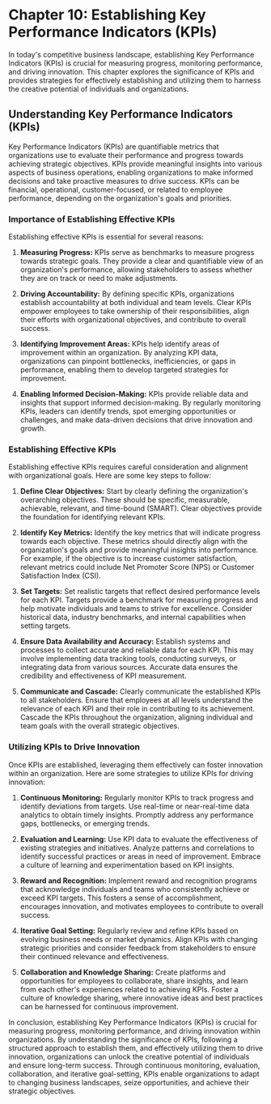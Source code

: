Chapter 10: Establishing Key Performance Indicators (KPIs)
==========================================================

In today's competitive business landscape, establishing Key Performance Indicators (KPIs) is crucial for measuring progress, monitoring performance, and driving innovation. This chapter explores the significance of KPIs and provides strategies for effectively establishing and utilizing them to harness the creative potential of individuals and organizations.

Understanding Key Performance Indicators (KPIs)
-----------------------------------------------

Key Performance Indicators (KPIs) are quantifiable metrics that organizations use to evaluate their performance and progress towards achieving strategic objectives. KPIs provide meaningful insights into various aspects of business operations, enabling organizations to make informed decisions and take proactive measures to drive success. KPIs can be financial, operational, customer-focused, or related to employee performance, depending on the organization's goals and priorities.

### Importance of Establishing Effective KPIs

Establishing effective KPIs is essential for several reasons:

1. **Measuring Progress:** KPIs serve as benchmarks to measure progress towards strategic goals. They provide a clear and quantifiable view of an organization's performance, allowing stakeholders to assess whether they are on track or need to make adjustments.

2. **Driving Accountability:** By defining specific KPIs, organizations establish accountability at both individual and team levels. Clear KPIs empower employees to take ownership of their responsibilities, align their efforts with organizational objectives, and contribute to overall success.

3. **Identifying Improvement Areas:** KPIs help identify areas of improvement within an organization. By analyzing KPI data, organizations can pinpoint bottlenecks, inefficiencies, or gaps in performance, enabling them to develop targeted strategies for improvement.

4. **Enabling Informed Decision-Making:** KPIs provide reliable data and insights that support informed decision-making. By regularly monitoring KPIs, leaders can identify trends, spot emerging opportunities or challenges, and make data-driven decisions that drive innovation and growth.

### Establishing Effective KPIs

Establishing effective KPIs requires careful consideration and alignment with organizational goals. Here are some key steps to follow:

1. **Define Clear Objectives:** Start by clearly defining the organization's overarching objectives. These should be specific, measurable, achievable, relevant, and time-bound (SMART). Clear objectives provide the foundation for identifying relevant KPIs.

2. **Identify Key Metrics:** Identify the key metrics that will indicate progress towards each objective. These metrics should directly align with the organization's goals and provide meaningful insights into performance. For example, if the objective is to increase customer satisfaction, relevant metrics could include Net Promoter Score (NPS) or Customer Satisfaction Index (CSI).

3. **Set Targets:** Set realistic targets that reflect desired performance levels for each KPI. Targets provide a benchmark for measuring progress and help motivate individuals and teams to strive for excellence. Consider historical data, industry benchmarks, and internal capabilities when setting targets.

4. **Ensure Data Availability and Accuracy:** Establish systems and processes to collect accurate and reliable data for each KPI. This may involve implementing data tracking tools, conducting surveys, or integrating data from various sources. Accurate data ensures the credibility and effectiveness of KPI measurement.

5. **Communicate and Cascade:** Clearly communicate the established KPIs to all stakeholders. Ensure that employees at all levels understand the relevance of each KPI and their role in contributing to its achievement. Cascade the KPIs throughout the organization, aligning individual and team goals with the overall strategic objectives.

### Utilizing KPIs to Drive Innovation

Once KPIs are established, leveraging them effectively can foster innovation within an organization. Here are some strategies to utilize KPIs for driving innovation:

1. **Continuous Monitoring:** Regularly monitor KPIs to track progress and identify deviations from targets. Use real-time or near-real-time data analytics to obtain timely insights. Promptly address any performance gaps, bottlenecks, or emerging trends.

2. **Evaluation and Learning:** Use KPI data to evaluate the effectiveness of existing strategies and initiatives. Analyze patterns and correlations to identify successful practices or areas in need of improvement. Embrace a culture of learning and experimentation based on KPI insights.

3. **Reward and Recognition:** Implement reward and recognition programs that acknowledge individuals and teams who consistently achieve or exceed KPI targets. This fosters a sense of accomplishment, encourages innovation, and motivates employees to contribute to overall success.

4. **Iterative Goal Setting:** Regularly review and refine KPIs based on evolving business needs or market dynamics. Align KPIs with changing strategic priorities and consider feedback from stakeholders to ensure their continued relevance and effectiveness.

5. **Collaboration and Knowledge Sharing:** Create platforms and opportunities for employees to collaborate, share insights, and learn from each other's experiences related to achieving KPIs. Foster a culture of knowledge sharing, where innovative ideas and best practices can be harnessed for continuous improvement.

In conclusion, establishing Key Performance Indicators (KPIs) is crucial for measuring progress, monitoring performance, and driving innovation within organizations. By understanding the significance of KPIs, following a structured approach to establish them, and effectively utilizing them to drive innovation, organizations can unlock the creative potential of individuals and ensure long-term success. Through continuous monitoring, evaluation, collaboration, and iterative goal-setting, KPIs enable organizations to adapt to changing business landscapes, seize opportunities, and achieve their strategic objectives.
